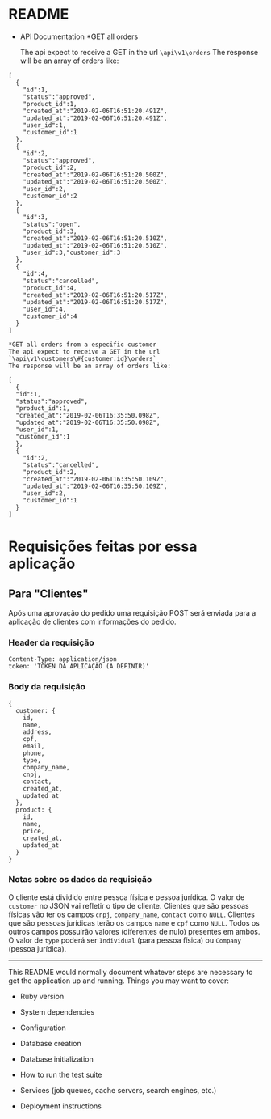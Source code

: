 # README

* API Documentation
  *GET all orders
    
    The api expect to receive a GET in the url
    `\api\v1\orders`
    The response will be an array of orders like:
```
[
  {
    "id":1,
    "status":"approved",
    "product_id":1,
    "created_at":"2019-02-06T16:51:20.491Z",
    "updated_at":"2019-02-06T16:51:20.491Z",
    "user_id":1,
    "customer_id":1
  },
  {
    "id":2,
    "status":"approved",
    "product_id":2,
    "created_at":"2019-02-06T16:51:20.500Z",
    "updated_at":"2019-02-06T16:51:20.500Z",
    "user_id":2,
    "customer_id":2
  },
  {
    "id":3,
    "status":"open",
    "product_id":3,
    "created_at":"2019-02-06T16:51:20.510Z",
    "updated_at":"2019-02-06T16:51:20.510Z",
    "user_id":3,"customer_id":3
  },
  {
    "id":4,
    "status":"cancelled",
    "product_id":4,
    "created_at":"2019-02-06T16:51:20.517Z",
    "updated_at":"2019-02-06T16:51:20.517Z",
    "user_id":4,
    "customer_id":4
  }
]
```
    *GET all orders from a especific customer
    The api expect to receive a GET in the url
    `\api\v1\customers\#{customer.id}\orders`
    The response will be an array of orders like:

```
[
  {
  "id":1,
  "status":"approved",
  "product_id":1,
  "created_at":"2019-02-06T16:35:50.098Z",
  "updated_at":"2019-02-06T16:35:50.098Z",
  "user_id":1,
  "customer_id":1
  },
  {
    "id":2,
    "status":"cancelled",
    "product_id":2,
    "created_at":"2019-02-06T16:35:50.109Z",
    "updated_at":"2019-02-06T16:35:50.109Z",
    "user_id":2,
    "customer_id":1
  }
]
```


# Requisições feitas por essa aplicação

## Para "Clientes"
Após uma aprovação do pedido uma requisição POST será enviada para a aplicação de clientes com informações do pedido.

### Header da requisição
```
Content-Type: application/json
token: 'TOKEN DA APLICAÇÃO (A DEFINIR)'
```

### Body da requisição
```
{
  customer: {
    id,
    name,
    address,
    cpf,
    email,
    phone,
    type,
    company_name,
    cnpj,
    contact,
    created_at,
    updated_at
  },
  product: {
    id,
    name,
    price,
    created_at,
    updated_at
  }
}
```

### Notas sobre os dados da requisição
O cliente está dividido entre pessoa física e pessoa jurídica. O valor de `customer` no JSON vai refletir o tipo de cliente. Clientes que são pessoas físicas vão ter os campos `cnpj`, `company_name`, `contact` como `NULL`. Clientes que são pessoas jurídicas terão os campos `name` e `cpf` como `NULL`. Todos os outros campos possuirão valores (diferentes de nulo) presentes em ambos. O valor de `type` poderá ser `Individual` (para pessoa física) ou `Company` (pessoa jurídica).  


------------------------------------------------

This README would normally document whatever steps are necessary to get the
application up and running.
Things you may want to cover:

* Ruby version

* System dependencies

* Configuration

* Database creation

* Database initialization

* How to run the test suite

* Services (job queues, cache servers, search engines, etc.)

* Deployment instructions


